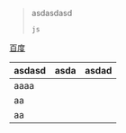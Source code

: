 > asdasdasd
>
> ```js
> js
> ```
>



[百度](https://www.baidu.com)

| asdasd | asda | asdad |
| :----- | :--- | :---- |
| aaaa   |      |       |
| aa     |      |       |
| aa     |      |       |

